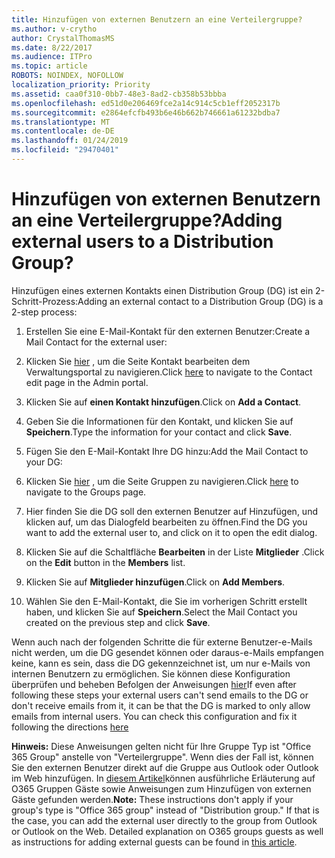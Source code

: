 ```yaml
---
title: Hinzufügen von externen Benutzern an eine Verteilergruppe?
ms.author: v-crytho
author: CrystalThomasMS
ms.date: 8/22/2017
ms.audience: ITPro
ms.topic: article
ROBOTS: NOINDEX, NOFOLLOW
localization_priority: Priority
ms.assetid: caa0f310-0bb7-48e3-8ad2-cb358b53bbba
ms.openlocfilehash: ed51d0e206469fce2a14c914c5cb1eff2052317b
ms.sourcegitcommit: e2864efcfb493b6e46b662b746661a61232bdba7
ms.translationtype: MT
ms.contentlocale: de-DE
ms.lasthandoff: 01/24/2019
ms.locfileid: "29470401"
---
```

# <a name="adding-external-users-to-a-distribution-group"></a><span data-ttu-id="08510-102">Hinzufügen von externen Benutzern an eine Verteilergruppe?</span><span class="sxs-lookup"><span data-stu-id="08510-102">Adding external users to a Distribution Group?</span></span>

<span data-ttu-id="08510-103">Hinzufügen eines externen Kontakts einen Distribution Group (DG) ist ein 2-Schritt-Prozess:</span><span class="sxs-lookup"><span data-stu-id="08510-103">Adding an external contact to a Distribution Group (DG) is a 2-step process:</span></span>
  
1. <span data-ttu-id="08510-104">Erstellen Sie eine E-Mail-Kontakt für den externen Benutzer:</span><span class="sxs-lookup"><span data-stu-id="08510-104">Create a Mail Contact for the external user:</span></span>
    
1. <span data-ttu-id="08510-105">Klicken Sie [hier](https://support.office.com/article/https://portal.office.com/adminportal/home.aspx#/Contact) , um die Seite Kontakt bearbeiten dem Verwaltungsportal zu navigieren.</span><span class="sxs-lookup"><span data-stu-id="08510-105">Click [here](https://support.office.com/article/https://portal.office.com/adminportal/home.aspx#/Contact) to navigate to the Contact edit page in the Admin portal.</span></span> 
    
2. <span data-ttu-id="08510-106">Klicken Sie auf **einen Kontakt hinzufügen**.</span><span class="sxs-lookup"><span data-stu-id="08510-106">Click on **Add a Contact**.</span></span>
    
3. <span data-ttu-id="08510-107">Geben Sie die Informationen für den Kontakt, und klicken Sie auf **Speichern**.</span><span class="sxs-lookup"><span data-stu-id="08510-107">Type the information for your contact and click **Save**.</span></span>
    
2. <span data-ttu-id="08510-108">Fügen Sie den E-Mail-Kontakt Ihre DG hinzu:</span><span class="sxs-lookup"><span data-stu-id="08510-108">Add the Mail Contact to your DG:</span></span>
    
1. <span data-ttu-id="08510-109">Klicken Sie [hier](https://support.office.com/article/https://portal.office.com/adminportal/home.aspx#/groups) , um die Seite Gruppen zu navigieren.</span><span class="sxs-lookup"><span data-stu-id="08510-109">Click [here](https://support.office.com/article/https://portal.office.com/adminportal/home.aspx#/groups) to navigate to the Groups page.</span></span> 
    
2. <span data-ttu-id="08510-110">Hier finden Sie die DG soll den externen Benutzer auf Hinzufügen, und klicken auf, um das Dialogfeld bearbeiten zu öffnen.</span><span class="sxs-lookup"><span data-stu-id="08510-110">Find the DG you want to add the external user to, and click on it to open the edit dialog.</span></span>
    
3. <span data-ttu-id="08510-111">Klicken Sie auf die Schaltfläche **Bearbeiten** in der Liste **Mitglieder** .</span><span class="sxs-lookup"><span data-stu-id="08510-111">Click on the **Edit** button in the **Members** list.</span></span> 
    
4. <span data-ttu-id="08510-112">Klicken Sie auf **Mitglieder hinzufügen**.</span><span class="sxs-lookup"><span data-stu-id="08510-112">Click on **Add Members**.</span></span>
    
5. <span data-ttu-id="08510-113">Wählen Sie den E-Mail-Kontakt, die Sie im vorherigen Schritt erstellt haben, und klicken Sie auf **Speichern**.</span><span class="sxs-lookup"><span data-stu-id="08510-113">Select the Mail Contact you created on the previous step and click **Save**.</span></span>
    
<span data-ttu-id="08510-p101">Wenn auch nach der folgenden Schritte die für externe Benutzer-e-Mails nicht werden, um die DG gesendet können oder daraus-e-Mails empfangen keine, kann es sein, dass die DG gekennzeichnet ist, um nur e-Mails von internen Benutzern zu ermöglichen. Sie können diese Konfiguration überprüfen und beheben Befolgen der Anweisungen [hier](https://support.office.com/article/https://support.office.com/article/Fix-email-delivery-issues-for-error-code-5-7-133-in-Office-365-991abc19-7756-438f-abcb-39f69b80f284.aspx)</span><span class="sxs-lookup"><span data-stu-id="08510-p101">If even after following these steps your external users can't send emails to the DG or don't receive emails from it, it can be that the DG is marked to only allow emails from internal users. You can check this configuration and fix it following the directions [here](https://support.office.com/article/https://support.office.com/article/Fix-email-delivery-issues-for-error-code-5-7-133-in-Office-365-991abc19-7756-438f-abcb-39f69b80f284.aspx)</span></span>
  
 <span data-ttu-id="08510-p102">**Hinweis:** Diese Anweisungen gelten nicht für Ihre Gruppe Typ ist "Office 365 Group" anstelle von "Verteilergruppe". Wenn dies der Fall ist, können Sie den externen Benutzer direkt auf die Gruppe aus Outlook oder Outlook im Web hinzufügen. In [diesem Artikel](https://support.office.com/article/https://support.office.com/article/Guest-access-in-Office-365-Groups-bfc7a840-868f-4fd6-a390-f347bf51aff6.aspx)können ausführliche Erläuterung auf O365 Gruppen Gäste sowie Anweisungen zum Hinzufügen von externen Gäste gefunden werden.</span><span class="sxs-lookup"><span data-stu-id="08510-p102">**Note:** These instructions don't apply if your group's type is "Office 365 group" instead of "Distribution group." If that is the case, you can add the external user directly to the group from Outlook or Outlook on the Web. Detailed explanation on O365 groups guests as well as instructions for adding external guests can be found in [this article](https://support.office.com/article/https://support.office.com/article/Guest-access-in-Office-365-Groups-bfc7a840-868f-4fd6-a390-f347bf51aff6.aspx).</span></span>
  


